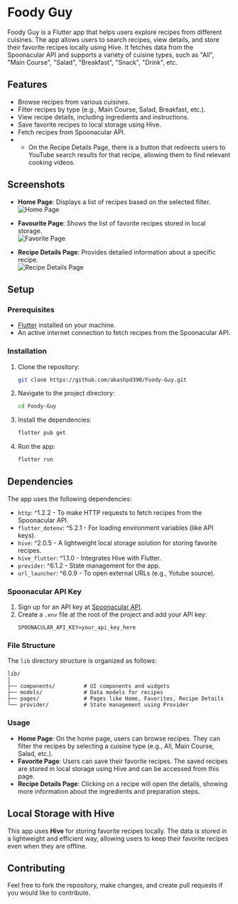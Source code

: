 
# Foody Guy

Foody Guy is a Flutter app that helps users explore recipes from different cuisines. The app allows users to search recipes, view details, and store their favorite recipes locally using Hive. It fetches data from the Spoonacular API and supports a variety of cuisine types, such as "All", "Main Course", "Salad", "Breakfast", "Snack", "Drink", etc.

## Features

- Browse recipes from various cuisines.
- Filter recipes by type (e.g., Main Course, Salad, Breakfast, etc.).
- View recipe details, including ingredients and instructions.
- Save favorite recipes to local storage using Hive.
- Fetch recipes from Spoonacular API.
- - On the Recipe Details Page, there is a button that redirects users to YouTube search results for that recipe, allowing them to find relevant cooking videos.

## Screenshots


- **Home Page**: Displays a list of recipes based on the selected filter.  
  ![Home Page](screenshot/homepage.jpg)

- **Favourite Page**: Shows the list of favorite recipes stored in local storage.  
  ![Favorite Page](screenshot/fav.jpg)

- **Recipe Details Page**: Provides detailed information about a specific recipe.  
  ![Recipe Details Page](screenshot/recipeDetails.jpg)

## Setup

### Prerequisites

- [Flutter](https://flutter.dev/docs/get-started/install) installed on your machine.
- An active internet connection to fetch recipes from the Spoonacular API.

### Installation

1. Clone the repository:
   ```bash
   git clone https://github.com/akashpd390/Foody-Guy.git
   ```

2. Navigate to the project directory:
   ```bash
   cd Foody-Guy
   ```

3. Install the dependencies:
   ```bash
   flutter pub get
   ```

4. Run the app:
   ```bash
   flutter run
   ```

## Dependencies

The app uses the following dependencies:

- `http`: ^1.2.2 - To make HTTP requests to fetch recipes from the Spoonacular API.
- `flutter_dotenv`: ^5.2.1 - For loading environment variables (like API keys).
- `hive`: ^2.0.5 - A lightweight local storage solution for storing favorite recipes.
- `hive_flutter`: ^1.1.0 - Integrates Hive with Flutter.
- `provider`: ^6.1.2 - State management for the app.
- `url_launcher`: ^6.0.9 - To open external URLs (e.g., Yotube source).

### Spoonacular API Key

1. Sign up for an API key at [Spoonacular API](https://spoonacular.com/food-api).
2. Create a `.env` file at the root of the project and add your API key:
   ```
   SPOONACULAR_API_KEY=your_api_key_here
   ```

### File Structure

The `lib` directory structure is organized as follows:

```
lib/
│
├── components/         # UI components and widgets
├── models/             # Data models for recipes
├── pages/              # Pages like Home, Favorites, Recipe Details
└── provider/           # State management using Provider
```

### Usage

- **Home Page**: On the home page, users can browse recipes. They can filter the recipes by selecting a cuisine type (e.g., All, Main Course, Salad, etc.).
- **Favorite Page**: Users can save their favorite recipes. The saved recipes are stored in local storage using Hive and can be accessed from this page.
- **Recipe Details Page**: Clicking on a recipe will open the details, showing more information about the ingredients and preparation steps.

## Local Storage with Hive

This app uses **Hive** for storing favorite recipes locally. The data is stored in a lightweight and efficient way, allowing users to keep their favorite recipes even when they are offline.

## Contributing

Feel free to fork the repository, make changes, and create pull requests if you would like to contribute.
